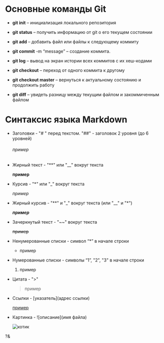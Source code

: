 # Основные команды Git
- **git init** – инициализация локального репозитория

- **git status** – получить информацию от git о его текущем состоянии

- **git add** – добавить файл или файлы к следующему коммиту

- **git commit** -m “message” – создание коммита.

- **git log** – вывод на экран истории всех коммитов с их хеш-кодами

- **git checkout** – переход от одного коммита к другому

- **git checkout master** – вернуться к актуальному состоянию и продолжить работу

- **git diff** – увидеть разницу между текущим файлом и закоммиченным файлом

# Синтаксис языка Markdown

- Заголовки - "# " перед текстом. "##" - заголовок 2 уровня (до 6 уровней)

    ###### пример

- Жирный текст - "**" или "__" вокруг текста

    **пример**

- Курсив - "*" или "_" вокруг текста

     *пример*

- Жирный курсив - "**" и "_" вокруг текста (или "__" и "*")

    **_пример_**

- Зачеркнутый текст - "~~" вокруг текста

    ~~пример~~

- Ненумерованные списки - символ “*” в начале строки

    - пример

- Нумерованные списки - символы “1”, "2", "3" в начале строки

    1. пример

- Цитата - ">"

    > пример

- Ссылки - [указатель](адрес ссылки)

    [пример](primer.ru)

- Картинка - ![описание](имя файла)

    ![котик](cat.png)


 ?&
